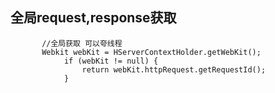 
## 全局request,response获取
```text
       //全局获取 可以夸线程
       Webkit webKit = HServerContextHolder.getWebKit();
            if (webKit != null) {
                return webKit.httpRequest.getRequestId();
            }
```

